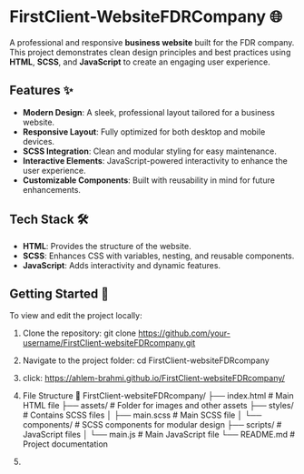 # FirstClient-WebsiteFDRCompany 🌐

A professional and responsive **business website** built for the FDR company. This project demonstrates clean design principles and best practices using **HTML**, **SCSS**, and **JavaScript** to create an engaging user experience.

## Features ✨

- **Modern Design**: A sleek, professional layout tailored for a business website.
- **Responsive Layout**: Fully optimized for both desktop and mobile devices.
- **SCSS Integration**: Clean and modular styling for easy maintenance.
- **Interactive Elements**: JavaScript-powered interactivity to enhance the user experience.
- **Customizable Components**: Built with reusability in mind for future enhancements.

## Tech Stack 🛠️

- **HTML**: Provides the structure of the website.
- **SCSS**: Enhances CSS with variables, nesting, and reusable components.
- **JavaScript**: Adds interactivity and dynamic features.

## Getting Started 🚀

To view and edit the project locally:

1. Clone the repository:
   git clone https://github.com/your-username/FirstClient-websiteFDRcompany.git
   
2. Navigate to the project folder:
   cd FirstClient-websiteFDRcompany

3. click: https://ahlem-brahmi.github.io/FirstClient-websiteFDRcompany/

4. File Structure 📂
   FirstClient-websiteFDRcompany/
├── index.html       # Main HTML file
├── assets/          # Folder for images and other assets
├── styles/          # Contains SCSS files
│   ├── main.scss    # Main SCSS file
│   └── components/  # SCSS components for modular design
├── scripts/         # JavaScript files
│   └── main.js      # Main JavaScript file
└── README.md        # Project documentation

6. 

